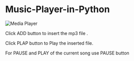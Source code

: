 # Music-Player-in-Python
![Media Player](https://user-images.githubusercontent.com/110162215/235058672-e09952b0-5810-4576-b58a-b4e9277f4c50.jpeg)


Click ADD button to insert the mp3 file .


Click PLAP button to Play the inserted file.


For PAUSE and PLAY of the current song use PAUSE button
